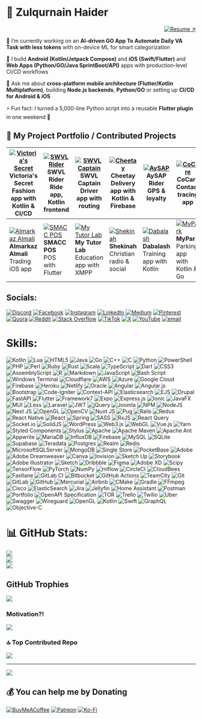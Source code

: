 # 💫 Zulqurnain Haider
<p align="right">
  <a href="https://drive.google.com/file/d/1UE7GAnJSmUt_A4L7FcG0OvRTj-W_CUWx/view?usp=sharing" target="_blank" rel="noopener noreferrer">
    <img src="https://img.shields.io/badge/Download%20CV-%E2%86%97-blue?style=for-the-badge" alt="Resume ↗" />
  </a>
</p>



🔭 I’m currently working on an **AI-driven GO App To Automate Daily VA Task with less tokens** with on-device ML for smart categorization

📱 I build **Android (Kotlin/Jetpack Compose)** and **iOS (Swift/Flutter)** and **Web Apps (Python/GO/Java SprintBoot/API)** apps with production-level CI/CD workflows

💬 Ask me about **cross-platform mobile architecture (Flutter/Kotlin Multiplatform)**, building **Node.js backends**, **Python/GO** or setting up **CI/CD for Android & iOS**

⚡ Fun fact: I turned a 5,000-line Python script into a reusable **Flutter plugin** in one weekend 🚀

## 🚀 My Project Portfolio / Contributed Projects

| [![Victoria's Secret](https://play-lh.googleusercontent.com/G8r8SvkgHSY2hw0fyUnBnx53WgboLyzscnd1jClhP1bu7fPUhueFLczHFf8SMIIA2g=s70)](https://play.google.com/store/apps/details?id=com.victoriassecret.vsaa) <br> **Victoria's Secret** <br> Fashion app with Kotlin & CI/CD | [![SWVL Rider](https://mir-s3-cdn-cf.behance.net/projects/404/760d0180082773.Y3JvcCwzMTcxLDI0ODEsNDE2LDA.png)](https://play.google.com/store/apps/details?id=io.swvl.customer) <br> **SWVL Rider** <br> Ride app, Kotlin frontend | [![SWVL Captain](https://play-lh.googleusercontent.com/KDjJYyErQqLWeI7DAiBJNnCR-NIJ2OzNRatvoSORVICjW89GpyLwtutwDUBQ8ct3FLY=s70)](https://play.google.com/store/apps/details?id=io.swvl.captain) <br> **SWVL Captain** <br> Driver app with routing | [![Cheetay](https://is1-ssl.mzstatic.com/image/thumb/Purple116/v4/d2/3a/02/d23a0256-a2a6-fc6b-087f-0d064e2688e4/AppIcon-0-0-1x_U007emarketing-0-7-0-85-220.png/512x512bb.jpg=s70)](https://www.apkshub.com/app/com.app.cheetay) <br> **Cheetay** <br> Delivery app with Kotlin & Firebase | [![AySAP](https://images.sftcdn.net/images/t_app-icon-m/p/8072bade-d2ca-4946-bdc5-341b17034a56/1796539678/aysap-logo=s70)](https://apkpure.com/aysap/com.cheetay.riderapp) <br> **AySAP** <br> Rider GPS & loyalty | [![CoCare](https://is1-ssl.mzstatic.com/image/thumb/Purple124/v4/27/c6/f8/27c6f875-2bc2-7948-2f4e-09f9624eeaf7/AppIcon-0-0-1x_U007emarketing-0-0-0-7-0-0-sRGB-0-0-0-GLES2_U002c0-512MB-85-220-0-0.png/460x0w.webp=s70)](https://apps.apple.com/fj/app/cocare-app/id1519416410) <br> **CoCare** <br> Contact tracing app |
|---|---|---|---|---|---|
| [![Almarkaz Almali](https://is1-ssl.mzstatic.com/image/thumb/Purple112/v4/04/2b/9b/042b9b84-58b7-41a6-b24d-f0723d0b736f/AppIcon-1x_U007emarketing-0-7-0-85-220.png/460x0w.webp=s70)](https://apps.apple.com/us/app/almarkaz-almali/id6443934322) <br> **Almarkaz Almali** <br> Trading iOS app | [![SMACC POS](https://play-lh.googleusercontent.com/DClaC5jffLrHrMBbcllGCoDx0B6mmSlvudsoUw6AnKdwwWFy8vPFVQDPsyaYiOUEycVO=s70)](https://play.google.com/store/apps/details?id=com.arabsea.smacc_zatca) <br> **SMACC POS** <br> POS with Flutter | [![My Tutor Lab](https://encrypted-tbn0.gstatic.com/images?q=tbn:ANd9GcTlZcbBNHXtxCC2FMTDzoHm-vWK_66mGRsFig&s=s70)](https://apkpure.com/my-tutor-lab/com.app.mytutorlab/download) <br> **My Tutor Lab** <br> Education app with XMPP | [![Shekinah](https://play-lh.googleusercontent.com/59MUMS2QqJdSXpF0A8jCr-m77ZRM12SZUOshURx-Iofxll0yLquDYf4z1tOwccb239I=s70)](https://apps.apple.com/us/app/shekinah-app/id1072171997) <br> **Shekinah** <br> Christian radio & social | [![Dabalash](https://is3-ssl.mzstatic.com/image/thumb/Purple116/v4/40/b9/7a/40b97a98-c81f-dee2-4663-443181e42954/source/256x256bb.jpg=s70)](https://apkpure.com/dabalash/mx.decsa.dabalash) <br> **Dabalash** <br> Training app with Kotlin | [![MyPark](https://play-lh.googleusercontent.com/RxU-v-N63YFnigsOkv9hk2zu3CrYzTe2rQbJtS0Kc67yrsR5wTXrIdkD-YuBUUlACA=s70)](https://play.google.com/store/apps/details?id=com.sdsol.myparkclient.activities) <br> **MyPark** <br> Parking app with Kotlin & Go |



## Socials:
[![Discord](https://img.shields.io/badge/Discord-%237289DA.svg?logo=discord&logoColor=white)](https://discord.gg/xxM9RM9K) [![Facebook](https://img.shields.io/badge/Facebook-%231877F2.svg?logo=Facebook&logoColor=white)](https://facebook.com/zulqurnainjj) [![Instagram](https://img.shields.io/badge/Instagram-%23E4405F.svg?logo=Instagram&logoColor=white)](https://instagram.com/zulqurnainjj) [![LinkedIn](https://img.shields.io/badge/LinkedIn-%230077B5.svg?logo=linkedin&logoColor=white)](https://linkedin.com/in/zulqurnainjj) [![Medium](https://img.shields.io/badge/Medium-12100E?logo=medium&logoColor=white)](https://medium.com/@zulqurnainjj) [![Pinterest](https://img.shields.io/badge/Pinterest-%23E60023.svg?logo=Pinterest&logoColor=white)](https://pinterest.com/zulqurnainjj) [![Quora](https://img.shields.io/badge/Quora-%23B92B27.svg?logo=Quora&logoColor=white)](https://quora.com/profile/zulqurnainjj) [![Reddit](https://img.shields.io/badge/Reddit-%23FF4500.svg?logo=Reddit&logoColor=white)](https://reddit.com/user/zulqurnainjj) [![Stack Overflow](https://img.shields.io/badge/-Stackoverflow-FE7A16?logo=stack-overflow&logoColor=white)](https://stackoverflow.com/users/8399299) [![TikTok](https://img.shields.io/badge/TikTok-%23000000.svg?logo=TikTok&logoColor=white)](https://tiktok.com/@zulqurnainjj) [![X](https://img.shields.io/badge/X-black.svg?logo=X&logoColor=white)](https://x.com/zulqurnainjj) [![YouTube](https://img.shields.io/badge/YouTube-%23FF0000.svg?logo=YouTube&logoColor=white)](https://youtube.com/@ZulqurnainCodingDiaries) [![email](https://img.shields.io/badge/Email-D14836?logo=gmail&logoColor=white)](mailto:zulqurnainjj@gmail.com) 

# Skills:
![Kotlin](https://img.shields.io/badge/kotlin-%237F52FF.svg?style=flat-square&logo=kotlin&logoColor=white) ![Lua](https://img.shields.io/badge/lua-%232C2D72.svg?style=flat-square&logo=lua&logoColor=white) ![HTML5](https://img.shields.io/badge/html5-%23E34F26.svg?style=flat-square&logo=html5&logoColor=white) ![Java](https://img.shields.io/badge/java-%23ED8B00.svg?style=flat-square&logo=openjdk&logoColor=white) ![Go](https://img.shields.io/badge/go-%2300ADD8.svg?style=flat-square&logo=go&logoColor=white) ![C++](https://img.shields.io/badge/c++-%2300599C.svg?style=flat-square&logo=c%2B%2B&logoColor=white) ![C](https://img.shields.io/badge/c-%2300599C.svg?style=flat-square&logo=c&logoColor=white) ![Python](https://img.shields.io/badge/python-3670A0?style=flat-square&logo=python&logoColor=ffdd54) ![PowerShell](https://img.shields.io/badge/PowerShell-%235391FE.svg?style=flat-square&logo=powershell&logoColor=white) ![PHP](https://img.shields.io/badge/php-%23777BB4.svg?style=flat-square&logo=php&logoColor=white) ![Perl](https://img.shields.io/badge/perl-%2339457E.svg?style=flat-square&logo=perl&logoColor=white) ![Ruby](https://img.shields.io/badge/ruby-%23CC342D.svg?style=flat-square&logo=ruby&logoColor=white) ![Rust](https://img.shields.io/badge/rust-%23000000.svg?style=flat-square&logo=rust&logoColor=white) ![Scala](https://img.shields.io/badge/scala-%23DC322F.svg?style=flat-square&logo=scala&logoColor=white) ![TypeScript](https://img.shields.io/badge/typescript-%23007ACC.svg?style=flat-square&logo=typescript&logoColor=white) ![Dart](https://img.shields.io/badge/dart-%230175C2.svg?style=flat-square&logo=dart&logoColor=white) ![CSS3](https://img.shields.io/badge/css3-%231572B6.svg?style=flat-square&logo=css3&logoColor=white) ![AssemblyScript](https://img.shields.io/badge/assembly%20script-%23000000.svg?style=flat-square&logo=assemblyscript&logoColor=white) ![R](https://img.shields.io/badge/r-%23276DC3.svg?style=flat-square&logo=r&logoColor=white) ![Markdown](https://img.shields.io/badge/markdown-%23000000.svg?style=flat-square&logo=markdown&logoColor=white) ![JavaScript](https://img.shields.io/badge/javascript-%23323330.svg?style=flat-square&logo=javascript&logoColor=%23F7DF1E) ![Bash Script](https://img.shields.io/badge/bash_script-%23121011.svg?style=flat-square&logo=gnu-bash&logoColor=white) ![Windows Terminal](https://img.shields.io/badge/Windows%20Terminal-%234D4D4D.svg?style=flat-square&logo=windows-terminal&logoColor=white) ![Cloudflare](https://img.shields.io/badge/Cloudflare-F38020?style=flat-square&logo=Cloudflare&logoColor=white) ![AWS](https://img.shields.io/badge/AWS-%23FF9900.svg?style=flat-square&logo=amazon-aws&logoColor=white) ![Azure](https://img.shields.io/badge/azure-%230072C6.svg?style=flat-square&logo=microsoftazure&logoColor=white) ![Google Cloud](https://img.shields.io/badge/GoogleCloud-%234285F4.svg?style=flat-square&logo=google-cloud&logoColor=white) ![Firebase](https://img.shields.io/badge/firebase-%23039BE5.svg?style=flat-square&logo=firebase) ![Heroku](https://img.shields.io/badge/heroku-%23430098.svg?style=flat-square&logo=heroku&logoColor=white) ![Netlify](https://img.shields.io/badge/netlify-%23000000.svg?style=flat-square&logo=netlify&logoColor=#00C7B7) ![Oracle](https://img.shields.io/badge/Oracle-F80000?style=flat-square&logo=oracle&logoColor=white) ![Angular](https://img.shields.io/badge/angular-%23DD0031.svg?style=flat-square&logo=angular&logoColor=white) ![Angular.js](https://img.shields.io/badge/angular.js-%23E23237.svg?style=flat-square&logo=angularjs&logoColor=white) ![Bootstrap](https://img.shields.io/badge/bootstrap-%238511FA.svg?style=flat-square&logo=bootstrap&logoColor=white) ![Code-Igniter](https://img.shields.io/badge/CodeIgniter-%23EF4223.svg?style=flat-square&logo=codeIgniter&logoColor=white) ![Context-API](https://img.shields.io/badge/Context--Api-000000?style=flat-square&logo=react) ![Elasticsearch](https://img.shields.io/badge/elasticsearch-%230377CC.svg?style=flat-square&logo=elasticsearch&logoColor=white) ![EJS](https://img.shields.io/badge/ejs-%23B4CA65.svg?style=flat-square&logo=ejs&logoColor=black) ![Drupal](https://img.shields.io/badge/drupal-%230678BE.svg?style=flat-square&logo=drupal&logoColor=white) ![FastAPI](https://img.shields.io/badge/FastAPI-005571?style=flat-square&logo=fastapi) ![Flutter](https://img.shields.io/badge/Flutter-%2302569B.svg?style=flat-square&logo=Flutter&logoColor=white) ![Framework7](https://img.shields.io/badge/framework7-%23EE350F.svg?style=flat-square&logo=framework7&logoColor=white) ![Expo](https://img.shields.io/badge/expo-1C1E24?style=flat-square&logo=expo&logoColor=#D04A37) ![Express.js](https://img.shields.io/badge/express.js-%23404d59.svg?style=flat-square&logo=express&logoColor=%2361DAFB) ![Ionic](https://img.shields.io/badge/Ionic-%233880FF.svg?style=flat-square&logo=Ionic&logoColor=white) ![JavaFX](https://img.shields.io/badge/javafx-%23FF0000.svg?style=flat-square&logo=javafx&logoColor=white) ![MUI](https://img.shields.io/badge/MUI-%230081CB.svg?style=flat-square&logo=mui&logoColor=white) ![Less](https://img.shields.io/badge/less-2B4C80?style=flat-square&logo=less&logoColor=white) ![Laravel](https://img.shields.io/badge/laravel-%23FF2D20.svg?style=flat-square&logo=laravel&logoColor=white) ![JWT](https://img.shields.io/badge/JWT-black?style=flat-square&logo=JSON%20web%20tokens) ![jQuery](https://img.shields.io/badge/jquery-%230769AD.svg?style=flat-square&logo=jquery&logoColor=white) ![Joomla](https://img.shields.io/badge/joomla-%235091CD.svg?style=flat-square&logo=joomla&logoColor=white) ![NPM](https://img.shields.io/badge/NPM-%23CB3837.svg?style=flat-square&logo=npm&logoColor=white) ![NodeJS](https://img.shields.io/badge/node.js-6DA55F?style=flat-square&logo=node.js&logoColor=white) ![Next JS](https://img.shields.io/badge/Next-black?style=flat-square&logo=next.js&logoColor=white) ![OpenGL](https://img.shields.io/badge/OpenGL-%23FFFFFF.svg?style=flat-square&logo=opengl) ![OpenCV](https://img.shields.io/badge/opencv-%23white.svg?style=flat-square&logo=opencv&logoColor=white) ![Nuxt JS](https://img.shields.io/badge/Nuxt-002E3B?style=flat-square&logo=nuxt.js&logoColor=#00DC82) ![Pug](https://img.shields.io/badge/Pug-FFF?style=flat-square&logo=pug&logoColor=A86454) ![Rails](https://img.shields.io/badge/rails-%23CC0000.svg?style=flat-square&logo=ruby-on-rails&logoColor=white) ![Redux](https://img.shields.io/badge/redux-%23593d88.svg?style=flat-square&logo=redux&logoColor=white) ![React Native](https://img.shields.io/badge/react_native-%2320232a.svg?style=flat-square&logo=react&logoColor=%2361DAFB) ![React](https://img.shields.io/badge/react-%2320232a.svg?style=flat-square&logo=react&logoColor=%2361DAFB) ![Spring](https://img.shields.io/badge/spring-%236DB33F.svg?style=flat-square&logo=spring&logoColor=white) ![SASS](https://img.shields.io/badge/SASS-hotpink.svg?style=flat-square&logo=SASS&logoColor=white) ![RxJS](https://img.shields.io/badge/rxjs-%23B7178C.svg?style=flat-square&logo=reactivex&logoColor=white) ![React Query](https://img.shields.io/badge/-React%20Query-FF4154?style=flat-square&logo=react%20query&logoColor=white) ![Socket.io](https://img.shields.io/badge/Socket.io-black?style=flat-square&logo=socket.io&badgeColor=010101) ![SolidJS](https://img.shields.io/badge/SolidJS-2c4f7c?style=flat-square&logo=solid&logoColor=c8c9cb) ![WordPress](https://img.shields.io/badge/WordPress-%23117AC9.svg?style=flat-square&logo=WordPress&logoColor=white) ![Web3.js](https://img.shields.io/badge/web3.js-F16822?style=flat-square&logo=web3.js&logoColor=white) ![WebGL](https://img.shields.io/badge/WebGL-990000?logo=webgl&logoColor=white&style=flat-square) ![Vue.js](https://img.shields.io/badge/vue.js-%2335495e.svg?style=flat-square&logo=vuedotjs&logoColor=%234FC08D) ![Yarn](https://img.shields.io/badge/yarn-%232C8EBB.svg?style=flat-square&logo=yarn&logoColor=white) ![Styled Components](https://img.shields.io/badge/styled--components-DB7093?style=flat-square&logo=styled-components&logoColor=white) ![Stylus](https://img.shields.io/badge/stylus-%23ff6347.svg?style=flat-square&logo=stylus&logoColor=white) ![Apache](https://img.shields.io/badge/apache-%23D42029.svg?style=flat-square&logo=apache&logoColor=white) ![Apache Maven](https://img.shields.io/badge/Apache%20Maven-C71A36?style=flat-square&logo=Apache%20Maven&logoColor=white) ![Apache Ant](https://img.shields.io/badge/Apache%20Ant-A81C7D?style=flat-square&logo=Apache%20Ant&logoColor=white) ![Appwrite](https://img.shields.io/badge/Appwrite-%23FD366E.svg?style=flat-square&logo=appwrite&logoColor=white) ![MariaDB](https://img.shields.io/badge/MariaDB-003545?style=flat-square&logo=mariadb&logoColor=white) ![InfluxDB](https://img.shields.io/badge/InfluxDB-22ADF6?style=flat-square&logo=InfluxDB&logoColor=white) ![Firebase](https://img.shields.io/badge/firebase-a08021?style=flat-square&logo=firebase&logoColor=ffcd34) ![MySQL](https://img.shields.io/badge/mysql-4479A1.svg?style=flat-square&logo=mysql&logoColor=white) ![SQLite](https://img.shields.io/badge/sqlite-%2307405e.svg?style=flat-square&logo=sqlite&logoColor=white) ![Supabase](https://img.shields.io/badge/Supabase-3ECF8E?style=flat-square&logo=supabase&logoColor=white) ![Teradata](https://img.shields.io/badge/Teradata-F37440?style=flat-square&logo=teradata&logoColor=white) ![Postgres](https://img.shields.io/badge/postgres-%23316192.svg?style=flat-square&logo=postgresql&logoColor=white) ![Realm](https://img.shields.io/badge/Realm-39477F?style=flat-square&logo=realm&logoColor=white) ![Redis](https://img.shields.io/badge/redis-%23DD0031.svg?style=flat-square&logo=redis&logoColor=white) ![MicrosoftSQLServer](https://img.shields.io/badge/Microsoft%20SQL%20Server-CC2927?style=flat-square&logo=microsoft%20sql%20server&logoColor=white) ![MongoDB](https://img.shields.io/badge/MongoDB-%234ea94b.svg?style=flat-square&logo=mongodb&logoColor=white) ![Single Store](https://img.shields.io/badge/Single%20Store-AA00FF?style=flat-square&logo=singlestore&logoColor=white) ![PocketBase](https://img.shields.io/badge/pocketbase-%23b8dbe4.svg?style=flat-square&logo=Pocketbase&logoColor=black) ![Adobe](https://img.shields.io/badge/adobe-%23FF0000.svg?style=flat-square&logo=adobe&logoColor=white) ![Adobe Dreamweaver](https://img.shields.io/badge/Adobe%20Dreamweaver-FF61F6.svg?style=flat-square&logo=Adobe%20Dreamweaver&logoColor=white) ![Canva](https://img.shields.io/badge/Canva-%2300C4CC.svg?style=flat-square&logo=Canva&logoColor=white) ![Invision](https://img.shields.io/badge/invision-FF3366?style=flat-square&logo=invision&logoColor=white) ![Sketch Up](https://img.shields.io/badge/SketchUp-005F9E?style=flat-square&logo=sketchup&logoColor=white) ![Storybook](https://img.shields.io/badge/-Storybook-FF4785?style=flat-square&logo=storybook&logoColor=white) ![Adobe Illustrator](https://img.shields.io/badge/adobe%20illustrator-%23FF9A00.svg?style=flat-square&logo=adobe%20illustrator&logoColor=white) ![Sketch](https://img.shields.io/badge/Sketch-FFB387?style=flat-square&logo=sketch&logoColor=black) ![Dribbble](https://img.shields.io/badge/Dribbble-EA4C89?style=flat-square&logo=dribbble&logoColor=white) ![Figma](https://img.shields.io/badge/figma-%23F24E1E.svg?style=flat-square&logo=figma&logoColor=white) ![Adobe XD](https://img.shields.io/badge/Adobe%20XD-470137?style=flat-square&logo=Adobe%20XD&logoColor=#FF61F6) ![Scipy](https://img.shields.io/badge/SciPy-%230C55A5.svg?style=flat-square&logo=scipy&logoColor=%white) ![TensorFlow](https://img.shields.io/badge/TensorFlow-%23FF6F00.svg?style=flat-square&logo=TensorFlow&logoColor=white) ![PyTorch](https://img.shields.io/badge/PyTorch-%23EE4C2C.svg?style=flat-square&logo=PyTorch&logoColor=white) ![NumPy](https://img.shields.io/badge/numpy-%23013243.svg?style=flat-square&logo=numpy&logoColor=white) ![mlflow](https://img.shields.io/badge/mlflow-%23d9ead3.svg?style=flat-square&logo=numpy&logoColor=blue) ![CircleCI](https://img.shields.io/badge/circleci-%23161616.svg?style=flat-square&logo=circleci&logoColor=white) ![CloudBees](https://img.shields.io/badge/CloudBees-1997B5&?logo=cloudbees&logoColor=white&style=flat-square) ![Fastlane](https://img.shields.io/badge/fastlane-%2382bd4e.svg?style=flat-square&logo=fastlane&logoColor=black) ![GitLab CI](https://img.shields.io/badge/gitlab%20CI-%23181717.svg?style=flat-square&logo=gitlab&logoColor=white) ![Bitbucket](https://img.shields.io/badge/bitbucket-%230047B3.svg?style=flat-square&logo=bitbucket&logoColor=white) ![GitHub Actions](https://img.shields.io/badge/github%20actions-%232671E5.svg?style=flat-square&logo=githubactions&logoColor=white) ![TeamCity](https://img.shields.io/badge/teamcity-000000.svg?style=flat-square&logo=teamcity&logoColor=white) ![Git](https://img.shields.io/badge/git-%23F05033.svg?style=flat-square&logo=git&logoColor=white) ![GitLab](https://img.shields.io/badge/gitlab-%23181717.svg?style=flat-square&logo=gitlab&logoColor=white) ![GitHub](https://img.shields.io/badge/github-%23121011.svg?style=flat-square&logo=github&logoColor=white) ![Mercurial](https://img.shields.io/badge/mercurial-999999.svg?style=flat-square&logo=mercurial&logoColor=white) ![Airbnb](https://img.shields.io/badge/Airbnb-%23ff5a5f.svg?style=flat-square&logo=Airbnb&logoColor=white) ![CMake](https://img.shields.io/badge/CMake-%23008FBA.svg?style=flat-square&logo=cmake&logoColor=white) ![Gradle](https://img.shields.io/badge/Gradle-02303A.svg?style=flat-square&logo=Gradle&logoColor=white) ![FFmpeg](https://shields.io/badge/FFmpeg-%23171717.svg?logo=ffmpeg&style=flat-square&labelColor=171717&logoColor=5cb85c) ![Cisco](https://img.shields.io/badge/cisco-%23049fd9.svg?style=flat-square&logo=cisco&logoColor=black) ![ElasticSearch](https://img.shields.io/badge/-ElasticSearch-005571?style=flat-square&logo=elasticsearch) ![Jira](https://img.shields.io/badge/jira-%230A0FFF.svg?style=flat-square&logo=jira&logoColor=white) ![Jellyfin](https://img.shields.io/badge/jellyfin-%23000B25.svg?style=flat-square&logo=Jellyfin&logoColor=00A4DC) ![Home Assistant](https://img.shields.io/badge/home%20assistant-%2341BDF5.svg?style=flat-square&logo=home-assistant&logoColor=white) ![Postman](https://img.shields.io/badge/Postman-FF6C37?style=flat-square&logo=postman&logoColor=white) ![Portfolio](https://img.shields.io/badge/Portfolio-%23000000.svg?style=flat-square&logo=firefox&logoColor=#FF7139) ![OpenAPI Specification](https://img.shields.io/badge/openapiinitiative-%23000000.svg?style=flat-square&logo=openapiinitiative&logoColor=white) ![TOR](https://img.shields.io/badge/tor-%237E4798.svg?style=flat-square&logo=tor-project&logoColor=white) ![Trello](https://img.shields.io/badge/Trello-%23026AA7.svg?style=flat-square&logo=Trello&logoColor=white) ![Twilio](https://img.shields.io/badge/Twilio-F22F46?style=flat-square&logo=Twilio&logoColor=white) ![Uber](https://img.shields.io/badge/Uber-%23000000.svg?style=flat-square&logo=Uber&logoColor=white) ![Swagger](https://img.shields.io/badge/-Swagger-%23Clojure?style=flat-square&logo=swagger&logoColor=white) ![Wireguard](https://img.shields.io/badge/wireguard-%2388171A.svg?style=flat-square&logo=wireguard&logoColor=white) ![OpenGL](https://img.shields.io/badge/OpenGL-white?logo=OpenGL&style=flat-square) ![Kotlin](https://img.shields.io/badge/kotlin-%237F52FF.svg?style=flat-square&logo=kotlin&logoColor=white) ![Swift](https://img.shields.io/badge/swift-F54A2A?style=flat-square&logo=swift&logoColor=white) ![GraphQL](https://img.shields.io/badge/-GraphQL-E10098?style=flat-square&logo=graphql&logoColor=white) ![Objective-C](https://img.shields.io/badge/OBJECTIVE--C-%233A95E3.svg?style=flat-square&logo=apple&logoColor=white)
# 📊 GitHub Stats:
![](https://github-readme-stats.vercel.app/api?username=zulqurnain&theme=default&hide_border=false&include_all_commits=true&count_private=true)<br/>
![](https://nirzak-streak-stats.vercel.app/?user=zulqurnain&theme=default&hide_border=false)<br/>
![](https://github-readme-stats.vercel.app/api/top-langs/?username=zulqurnain&theme=default&hide_border=false&include_all_commits=true&count_private=true&layout=compact)

## GitHub Trophies
![](https://github-profile-trophy.vercel.app/?username=zulqurnain&theme=default_repocard&no-frame=true&no-bg=true&margin-w=4)

### Motivation?!
![](https://quotes-github-readme.vercel.app/api?type=horizontal&theme=gruvbox)

### 🔝 Top Contributed Repo
![](https://github-contributor-stats.vercel.app/api?username=zulqurnain&limit=5&theme=github_dark_dimmed&combine_all_yearly_contributions=true)

---
[![](https://visitcount.itsvg.in/api?id=zulqurnain&icon=8&color=0)](https://visitcount.itsvg.in)

  ## 💰 You can help me by Donating
  [![BuyMeACoffee](https://img.shields.io/badge/Buy%20Me%20a%20Coffee-ffdd00?style=for-the-badge&logo=buy-me-a-coffee&logoColor=black)](https://buymeacoffee.com/zulqurnainjj) [![Patreon](https://img.shields.io/badge/Patreon-F96854?style=for-the-badge&logo=patreon&logoColor=white)](https://patreon.com/zulqurnainjj) [![Ko-Fi](https://img.shields.io/badge/Ko--fi-F16061?style=for-the-badge&logo=ko-fi&logoColor=white)](https://ko-fi.com/zulqurnainjj) 

  
<!-- Proudly created with GPRM ( https://gprm.itsvg.in ) -->
